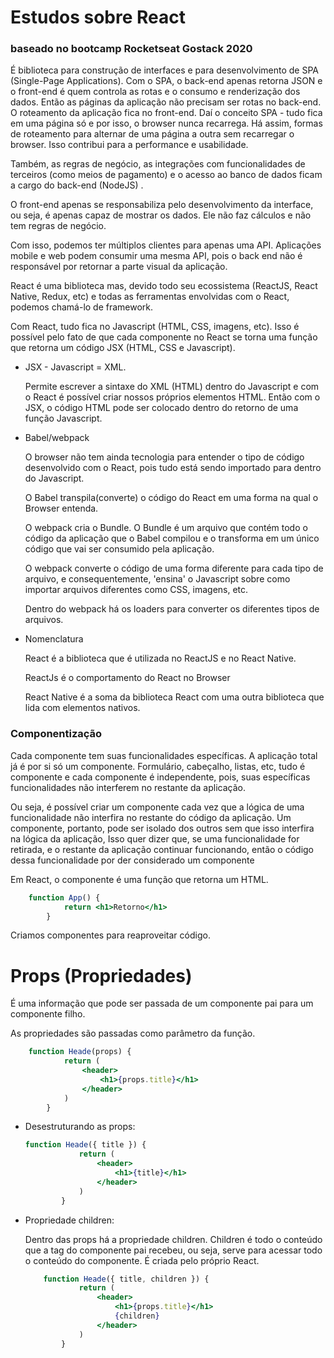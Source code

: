 # Estudos sobre React
### baseado no bootcamp Rocketseat Gostack 2020

É biblioteca para construção de interfaces e para desenvolvimento de SPA (Single-Page Applications). Com o SPA, o back-end apenas retorna JSON e o front-end é quem controla as rotas e o consumo e renderização dos dados. Então as páginas da aplicação não precisam ser rotas no back-end. O roteamento da aplicação fica no front-end. Daí o conceito SPA - tudo fica em uma página só e por isso, o browser nunca recarrega. Há assim, formas de roteamento para alternar de uma página a outra sem recarregar o browser. Isso contribui para a performance e usabilidade.

Também, as regras de negócio, as integrações com funcionalidades de terceiros (como meios de pagamento) e o acesso ao banco de dados ficam a cargo do back-end (NodeJS) . 

O front-end apenas se responsabiliza pelo desenvolvimento da interface, ou seja, é apenas capaz de mostrar os dados. Ele não faz cálculos e não tem regras de negócio.

Com isso, podemos ter múltiplos clientes para apenas uma API. Aplicações mobile e web podem consumir uma mesma API, pois o back end não é responsável por retornar a parte visual da aplicação.

React é uma biblioteca mas, devido todo seu ecossistema (ReactJS, React Native, Redux, etc) e todas as ferramentas envolvidas com o React, podemos chamá-lo de framework.

Com React, tudo fica no Javascript (HTML, CSS, imagens, etc). Isso é possível pelo fato de que cada componente no React se torna uma função que retorna um código JSX (HTML, CSS e Javascript).

- JSX - Javascript = XML.

    Permite escrever a sintaxe do XML (HTML) dentro do Javascript e com o React é possível criar nossos próprios elementos HTML. Então com o JSX, o código HTML pode ser colocado dentro do retorno de uma função Javascript.

- Babel/webpack

    O browser não tem ainda tecnologia para entender o tipo de código desenvolvido com o React, pois tudo está sendo importado para dentro do Javascript.

    O Babel transpila(converte) o código do React em uma forma na qual o Browser entenda.

    O webpack cria o Bundle. O Bundle é um arquivo que contém todo o código da aplicação que o Babel compilou e o transforma em um único código que vai ser consumido pela aplicação. 

    O webpack converte o código de uma forma diferente para cada tipo de arquivo, e consequentemente, 'ensina' o Javascript sobre como importar arquivos diferentes como CSS, imagens, etc. 

    Dentro do webpack há os loaders para converter os diferentes tipos de arquivos.

- Nomenclatura

    React é a biblioteca que é utilizada no ReactJS e no React Native. 

    ReactJs é o comportamento do React no Browser

    React Native é a soma da biblioteca React com uma outra biblioteca que lida com elementos nativos.

### Componentização

Cada componente tem suas funcionalidades específicas. A aplicação total já é por si só um componente. Formulário, cabeçalho, listas, etc, tudo é componente e cada componente é independente, pois, suas específicas funcionalidades não interferem no restante da aplicação.

Ou seja, é possível criar um componente cada vez que a lógica de uma funcionalidade não interfira no restante do código da aplicação. Um componente, portanto, pode ser isolado dos outros sem que isso interfira na lógica da aplicação, Isso quer dizer que, se uma funcionalidade for retirada, e o restante da aplicação continuar funcionando, então o código dessa funcionalidade por der considerado um componente

 

Em React, o componente é uma função que retorna um HTML.

```jsx
    function App() {
			return <h1>Retorno</h1>
		}
```

Criamos componentes para reaproveitar código.

# Props (Propriedades)

É uma informação que pode ser passada de um componente pai para um componente filho.

As propriedades são passadas como parâmetro da função.

```jsx
    function Heade(props) {
			return (
				<header>
					<h1>{props.title}</h1>
				</header>
			)
		}
```

- Desestruturando as props:

    ```jsx
    function Heade({ title }) {
    			return (
    				<header>
    					<h1>{title}</h1>
    				</header>
    			)
    		}
    ```

- Propriedade children:

    Dentro das props há a propriedade children. Children é todo o conteúdo que a tag do componente pai recebeu, ou seja, serve para acessar todo o conteúdo do componente. É criada pelo próprio React.

    ```jsx
        function Heade({ title, children }) {
    			return (
    				<header>
    					<h1>{props.title}</h1>
    					{children}
    				</header>
    			)
    		}
    ```